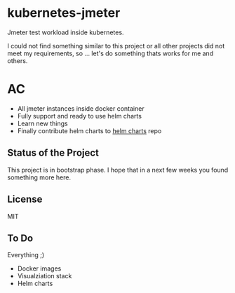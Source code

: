 # kubernetes-jmeter
Jmeter test workload inside kubernetes.

I could not find something similar to this project or all other projects did not meet my requirements, so ... let's do something thats works for me and others. 

# AC
* All jmeter instances inside docker container
* Fully support and ready to use helm charts
* Learn new things
* Finally contribute helm charts to [helm charts](https://github.com/helm/charts) repo

## Status of the Project

This project is in bootstrap phase. I hope that in a next few weeks you found something more here. 

## License

MIT

## To Do
Everything ;)
* Docker images 
* Visualziation stack 
* Helm charts
